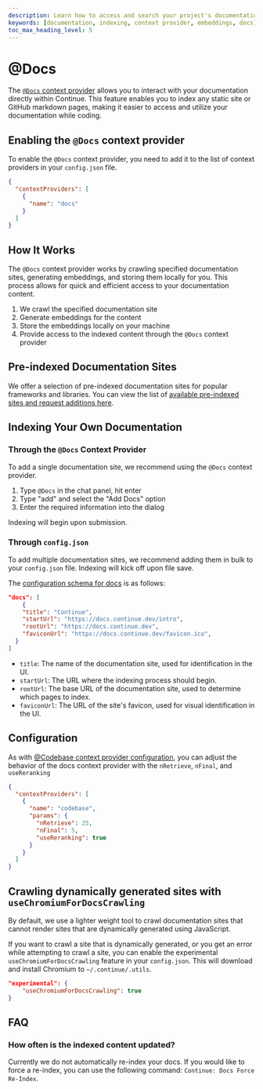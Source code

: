 ```yaml
---
description: Learn how to access and search your project's documentation directly within Continue
keywords: [documentation, indexing, context provider, embeddings, docs]
toc_max_heading_level: 5
---
```


# @Docs

The [`@Docs` context provider](http://localhost:3000/customization/context-providers#documentation) allows you to interact with your documentation directly within Continue. This feature enables you to index any static site or GitHub markdown pages, making it easier to access and utilize your documentation while coding.

## Enabling the `@Docs` context provider

To enable the `@Docs` context provider, you need to add it to the list of context providers in your `config.json` file.

```json
{
  "contextProviders": [
    {
      "name": "docs"
    }
  ]
}
```

## How It Works

The `@Docs` context provider works by crawling specified documentation sites, generating embeddings, and storing them locally for you. This process allows for quick and efficient access to your documentation content.

1. We crawl the specified documentation site
2. Generate embeddings for the content
3. Store the embeddings locally on your machine
4. Provide access to the indexed content through the `@Docs` context provider

## Pre-indexed Documentation Sites

We offer a selection of pre-indexed documentation sites for popular frameworks and libraries. You can view the list of [available pre-indexed sites and request additions here](https://github.com/continuedev/continue/blob/main/core/indexing/docs/preIndexedDocs.ts).

## Indexing Your Own Documentation

### Through the `@Docs` Context Provider

To add a single documentation site, we recommend using the `@Docs` context provider.

1. Type `@Docs` in the chat panel, hit enter
2. Type "add" and select the "Add Docs" option
3. Enter the required information into the dialog

Indexing will begin upon submission.

### Through `config.json`

To add multiple documentation sites, we recommend adding them in bulk to your `config.json` file. Indexing will kick off upon file save.

The [configuration schema for docs](https://github.com/continuedev/continue/blob/v0.9.212-vscode/extensions/vscode/config_schema.json#L1943-L1973) is as follows:

```json
"docs": [
    {
    "title": "Continue",
    "startUrl": "https://docs.continue.dev/intro",
    "rootUrl": "https://docs.continue.dev",
    "faviconUrl": "https://docs.continue.dev/favicon.ico",
  }
]
```

- `title`: The name of the documentation site, used for identification in the UI.
- `startUrl`: The URL where the indexing process should begin.
- `rootUrl`: The base URL of the documentation site, used to determine which pages to index.
- `faviconUrl`: The URL of the site's favicon, used for visual identification in the UI.

## Configuration

As with [@Codebase context provider configuration](https://docs.continue.dev/customize/deep-dives/codebase#configuration), you can adjust the behavior of the docs context provider with the `nRetrieve`, `nFinal`, and `useReranking`

```json title="config.json"
{
  "contextProviders": [
    {
      "name": "codebase",
      "params": {
        "nRetrieve": 25,
        "nFinal": 5,
        "useReranking": true
      }
    }
  ]
}
```

## Crawling dynamically generated sites with `useChromiumForDocsCrawling`

By default, we use a lighter weight tool to crawl documentation sites that cannot render sites that are dynamically generated using JavaScript.

If you want to crawl a site that is dynamically generated, or you get an error while attempting to crawl a site, you can enable the experimental `useChromiumForDocsCrawling` feature in your `config.json`. This will download and install Chromium to `~/.continue/.utils`.

```json title="config.json"
"experimental": {
    "useChromiumForDocsCrawling": true
}
```

## FAQ

### How often is the indexed content updated?

Currently we do not automatically re-index your docs. If you would like to force a re-index, you can use the following command: `Continue: Docs Force Re-Index`.
